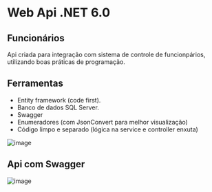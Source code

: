 # Web Api .NET 6.0 
## Funcionários

Api criada para integração com sistema de controle de funcionpários, utilizando boas práticas de programação.

## Ferramentas

- Entity framework (code first).
- Banco de dados SQL Server.
- Swagger
- Enumeradores (com JsonConvert para melhor visualização)
- Código limpo e separado (lógica na service e controller enxuta)

![image](https://github.com/365rafael/WebApi_Fullstack/assets/97065934/734e47b4-e62c-432f-85fc-3a0449677c76)


## Api com Swagger

![image](https://github.com/365rafael/WebApi_Fullstack/assets/97065934/a84ccf03-2ff8-4a77-9306-acc689dd9a05)

